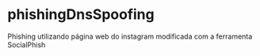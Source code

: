 # phishingDnsSpoofing
Phishing utilizando página web do instagram modificada com a ferramenta SocialPhish
